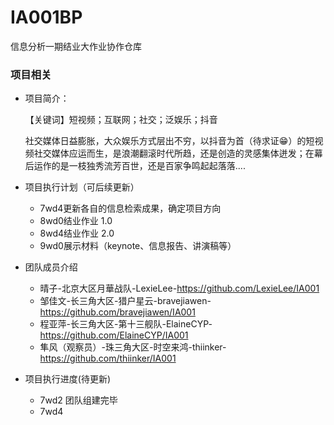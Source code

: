 # IA001BP
信息分析一期结业大作业协作仓库

### 项目相关

- 项目简介：

  【关键词】短视频；互联网；社交；泛娱乐；抖音

  社交媒体日益膨胀，大众娱乐方式层出不穷，以抖音为首（待求证😁）的短视频社交媒体应运而生，是浪潮翻滚时代所趋，还是创造的灵感集体迸发；在幕后运作的是一枝独秀流芳百世，还是百家争鸣起起落落....

- 项目执行计划（可后续更新）

  - 7wd4更新各自的信息检索成果，确定项目方向
  - 8wd0结业作业 1.0
  - 8wd4结业作业 2.0
  - 9wd0展示材料（keynote、信息报告、讲演稿等）


- 团队成员介绍

  - 晴子-北京大区月華战队-LexieLee-https://github.com/LexieLee/IA001
  - 邹佳文-长三角大区-猎户星云-bravejiawen-https://github.com/bravejiawen/IA001
  - 程亚萍-长三角大区-第十三舰队-ElaineCYP-https://github.com/ElaineCYP/IA001
  - 隼风（观察员）-珠三角大区-时空来鸿-thiinker-https://github.com/thiinker/IA001


- 项目执行进度(待更新)
  - 7wd2 团队组建完毕
  - 7wd4
